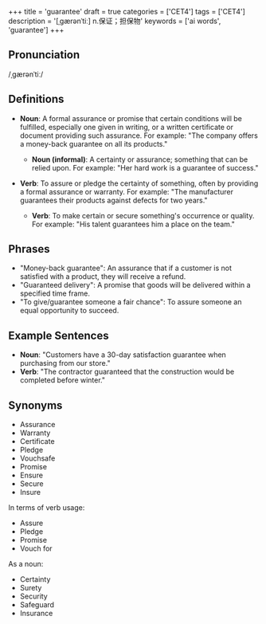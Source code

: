 +++
title = 'guarantee'
draft = true
categories = ['CET4']
tags = ['CET4']
description = '[ˌgærənˈtiː] n.保证；担保物'
keywords = ['ai words', 'guarantee']
+++

## Pronunciation
/ˌɡærənˈtiː/

## Definitions
- **Noun**: A formal assurance or promise that certain conditions will be fulfilled, especially one given in writing, or a written certificate or document providing such assurance. For example: "The company offers a money-back guarantee on all its products."
  - **Noun (informal)**: A certainty or assurance; something that can be relied upon. For example: "Her hard work is a guarantee of success."

- **Verb**: To assure or pledge the certainty of something, often by providing a formal assurance or warranty. For example: "The manufacturer guarantees their products against defects for two years."
  - **Verb**: To make certain or secure something's occurrence or quality. For example: "His talent guarantees him a place on the team."

## Phrases
- "Money-back guarantee": An assurance that if a customer is not satisfied with a product, they will receive a refund.
- "Guaranteed delivery": A promise that goods will be delivered within a specified time frame.
- "To give/guarantee someone a fair chance": To assure someone an equal opportunity to succeed.

## Example Sentences
- **Noun**: "Customers have a 30-day satisfaction guarantee when purchasing from our store."
- **Verb**: "The contractor guaranteed that the construction would be completed before winter."

## Synonyms
- Assurance
- Warranty
- Certificate
- Pledge
- Vouchsafe
- Promise
- Ensure
- Secure
- Insure

In terms of verb usage:
- Assure
- Pledge
- Promise
- Vouch for

As a noun:
- Certainty
- Surety
- Security
- Safeguard
- Insurance

